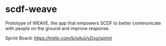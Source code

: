 # scdf-weave

Prototype of WEAVE, the app that empowers SCDF to better communicate with people on the ground and improve response.

Sprint Board: https://trello.com/b/qAuUyDsg/sprint
